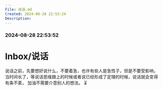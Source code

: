 ```yaml
---
File: 说话.md
Created: 2024-08-28 22:53:24
Description: 
---
```

### 2024-08-28 22:53:52

# Inbox/说话

说话之前，先要想好说什么，不要着急，也许有些人是急性子，但是不要受影响，当时间长了，等说话思维跟上的时候或者说已经形成了定理的时候，说话就会变得有条不紊，
加油不需要介意别人的想法。 ⏳
